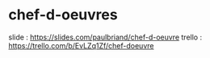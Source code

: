 # chef-d-oeuvres

slide : https://slides.com/paulbriand/chef-d-oeuvre
trello : https://trello.com/b/EvLZq1Zf/chef-doeuvre
